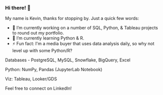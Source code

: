 ### Hi there! 👋

My name is Kevin, thanks for stopping by. Just a quick few words:
- 🔭 I’m currently working on a number of SQL, Python, & Tableau projects to round out my portfolio.
- 🌱 I’m currently learning Python & R.
- ⚡ Fun fact: I'm a media buyer that uses data analysis daily, so why not level up with some Python/R?

Databases - PostgreSQL, MySQL, Snowflake, BigQuery, Excel

Python: NumPy, Pandas (JupyterLab Notebook)

Viz: Tableau, Looker/GDS

Feel free to connect on LinkedIn! 

